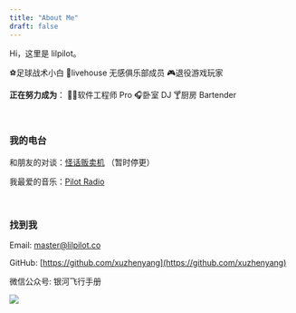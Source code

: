 ```yaml
---
title: "About Me"
draft: false
---
```


Hi，这里是 lilpilot。

⚽足球战术小白 🥁livehouse 无感俱乐部成员 🎮退役游戏玩家

**正在努力成为**： 👨‍💻软件工程师 Pro 🎧卧室 DJ 🍸厨房 Bartender

&nbsp;

### 我的电台

和朋友的对谈：[怪话贩卖机](https://y.music.163.com/m/radio?id=793244386) （暂时停更）

我最爱的音乐：[Pilot Radio](https://y.music.163.com/m/radio?id=795032043)

&nbsp;

### 找到我

Email: master@lilpilot.co

GitHub: [https://github.com/xuzhenyang](https://github.com/xuzhenyang)

微信公众号: 银河飞行手册

![](https://mp.weixin.qq.com/mp/qrcode?scene=10000005&size=102&__biz=MzI0NjIxNjU3NQ==&mid=2247483747&idx=1&sn=ba6f12c11bf4d90b337c61f82945235c&send_time=)
